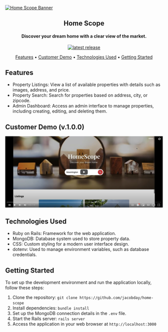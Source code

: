 [![Home Scope Banner](./readme/readme-header.png)](https://github.com/jacobday/home-scope)

<h2 align="center">Home Scope</h2>

<div align="center">

<h4>Discover your dream home with a clear view of the market.</h4>

  <p>
    <a href="https://github.com/jacobday/home-scope/releases/latest">
        <img alt="latest release" src="https://badgen.net/github/release/jacobday/home-scope">
    </a>
  </p>

  <div>
    <a href="#features">Features</a> •
    <a href="#customer-demo">Customer Demo</a> •
    <a href="#technologies-used">Technologies Used</a> •
    <a href="#getting-started">Getting Started</a>
  </div>

</div>

## Features
- Property Listings: View a list of available properties with details such as images, address, and price.
- Property Search: Search for properties based on address, city, or zipcode.
- Admin Dashboard: Access an admin interface to manage properties, including creating, editing, and deleting them.

## Customer Demo (v.1.0.0)

[![Home Scope Demo Video](./readme/video-thumbnail.png)](https://youtu.be/3-bj9XmvFo0 "Home Scope Demo Video")

## Technologies Used
- Ruby on Rails: Framework for the web application.
- MongoDB: Database system used to store property data.
- CSS: Custom styling for a modern user interface design.
- dotenv: Used to manage environment variables, such as database credentials.

## Getting Started
To set up the development environment and run the application locally, follow these steps:

1. Clone the repository: `git clone https://github.com/jacobday/home-scope`
1. Install dependencies: `bundle install`
1. Set up the MongoDB connection details in the `.env` file.
1. Start the Rails server: `rails server`
1. Access the application in your web browser at `http://localhost:3000`
